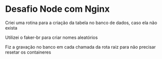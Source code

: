 # Desafio Node com Nginx

Criei uma rotina para a criação da tabela no banco de dados, caso ela não exista

Utilizei o faker-br para criar nomes aleatórios

Fiz a gravação no banco em cada chamada da rota raiz para não precisar resetar os containeres